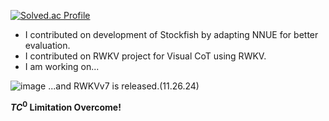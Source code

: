 [![Solved.ac Profile](http://mazassumnida.wtf/api/v2/generate_badge?boj=bllacovvqso)](https://solved.ac/bllacovvqso/)

- I contributed on development of Stockfish by adapting NNUE for better evaluation.
- I contributed on RWKV project for Visual CoT using RWKV.
- I am working on...

![image](https://github.com/user-attachments/assets/202eb5a1-233e-4b71-927c-a1636b927d84)
...and RWKVv7 is released.(11.26.24)

**$TC^0$ Limitation Overcome!**

